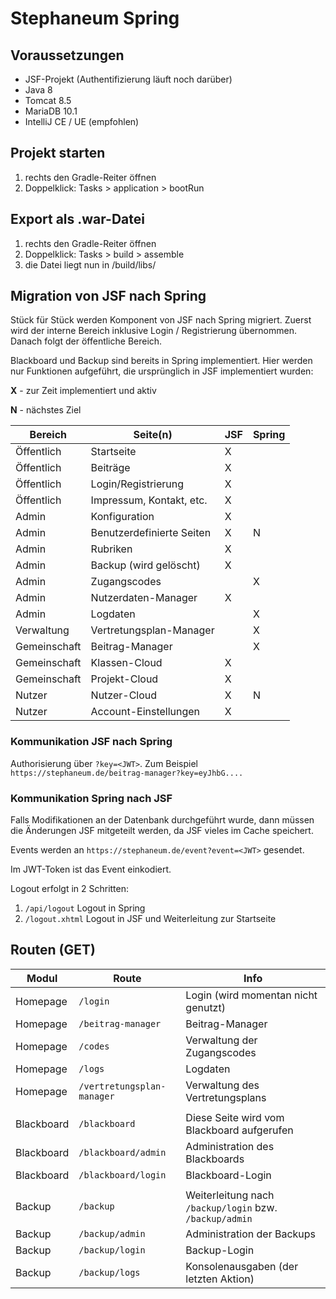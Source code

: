 # Stephaneum Spring

## Voraussetzungen

- JSF-Projekt (Authentifizierung läuft noch darüber)
- Java 8
- Tomcat 8.5
- MariaDB 10.1
- IntelliJ CE / UE (empfohlen)

## Projekt starten

1. rechts den Gradle-Reiter öffnen
2. Doppelklick: Tasks > application > bootRun

## Export als .war-Datei

1. rechts den Gradle-Reiter öffnen
2. Doppelklick: Tasks > build > assemble
3. die Datei liegt nun in <Projekt-Ordner>/build/libs/

## Migration von JSF nach Spring

Stück für Stück werden Komponent von JSF nach Spring migriert.
Zuerst wird der interne Bereich inklusive Login / Registrierung übernommen.
Danach folgt der öffentliche Bereich.

Blackboard und Backup sind bereits in Spring implementiert.
Hier werden nur Funktionen aufgeführt, die ursprünglich in JSF implementiert wurden:

**X** - zur Zeit implementiert und aktiv

**N** - nächstes Ziel

Bereich | Seite(n) | JSF | Spring
---|---|---|---
Öffentlich|Startseite|X|
Öffentlich|Beiträge|X|
Öffentlich|Login/Registrierung|X|
Öffentlich|Impressum, Kontakt, etc.|X|
Admin|Konfiguration|X|
Admin|Benutzerdefinierte Seiten|X|N
Admin|Rubriken|X|
Admin|Backup (wird gelöscht)|X|
Admin|Zugangscodes| |X
Admin|Nutzerdaten-Manager|X|
Admin|Logdaten| |X
Verwaltung|Vertretungsplan-Manager| |X
Gemeinschaft|Beitrag-Manager| |X
Gemeinschaft|Klassen-Cloud|X|
Gemeinschaft|Projekt-Cloud|X|
Nutzer|Nutzer-Cloud|X|N
Nutzer|Account-Einstellungen|X|

### Kommunikation JSF nach Spring

Authorisierung über `?key=<JWT>`. Zum Beispiel `https://stephaneum.de/beitrag-manager?key=eyJhbG....`

### Kommunikation Spring nach JSF

Falls Modifikationen an der Datenbank durchgeführt wurde, dann müssen die Änderungen JSF mitgeteilt werden, da JSF vieles im Cache speichert.

Events werden an `https://stephaneum.de/event?event=<JWT>` gesendet.

Im JWT-Token ist das Event einkodiert.

Logout erfolgt in 2 Schritten:
1. `/api/logout` Logout in Spring
2. `/logout.xhtml` Logout in JSF und Weiterleitung zur Startseite

## Routen (GET)

Modul|Route|Info
---|---|---
Homepage|`/login`|Login (wird momentan nicht genutzt)
Homepage|`/beitrag-manager`|Beitrag-Manager
Homepage|`/codes`|Verwaltung der Zugangscodes
Homepage|`/logs`|Logdaten
Homepage|`/vertretungsplan-manager`|Verwaltung des Vertretungsplans
 | |
Blackboard|`/blackboard`|Diese Seite wird vom Blackboard aufgerufen
Blackboard|`/blackboard/admin`|Administration des Blackboards
Blackboard|`/blackboard/login`|Blackboard-Login
 | |
Backup|`/backup`|Weiterleitung nach `/backup/login` bzw. `/backup/admin`
Backup|`/backup/admin`|Administration der Backups
Backup|`/backup/login`|Backup-Login
Backup|`/backup/logs`|Konsolenausgaben (der letzten Aktion)